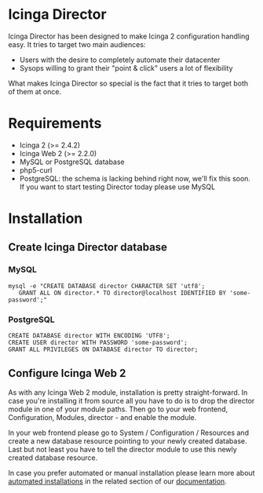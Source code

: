 Icinga Director
===============

Icinga Director has been designed to make Icinga 2 configuration handling easy.
It tries to target two main audiences:

* Users with the desire to completely automate their datacenter
* Sysops willing to grant their "point & click" users a lot of flexibility

What makes Icinga Director so special is the fact that it tries to target both
of them at once.


Requirements
============

* Icinga 2 (&gt;= 2.4.2)
* Icinga Web 2 (&gt;= 2.2.0)
* MySQL or PostgreSQL database
* php5-curl
* PostgreSQL: the schema is lacking behind right now, we'll fix this soon. If you want to start testing Director today please use MySQL

Installation
============

Create Icinga Director database
-------------------------------

### MySQL

    mysql -e "CREATE DATABASE director CHARACTER SET 'utf8';
       GRANT ALL ON director.* TO director@localhost IDENTIFIED BY 'some-password';"

### PostgreSQL

    CREATE DATABASE director WITH ENCODING 'UTF8';
    CREATE USER director WITH PASSWORD 'some-password';
    GRANT ALL PRIVILEGES ON DATABASE director TO director;


Configure Icinga Web 2
----------------------

As with any Icinga Web 2 module, installation is pretty straight-forward. In
case you're installing it from source all you have to do is to drop the director
module in one of your module paths. Then go to your web frontend, Configuration,
Modules, director - and enable the module. 

In your web frontend please go to System / Configuration / Resources and create
a new database resource pointing to your newly created database. Last but not
least you have to tell the director module to use this newly created database
resource.

In case you prefer automated or manual installation please learn more about
[automated installations](doc/30-Automation.md) in the related section of our [documentation](doc/30-Automation.md).

